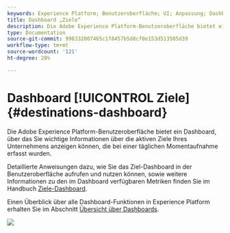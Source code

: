 ```yaml
---
keywords: Experience Platform; Benutzeroberfläche; UI; Anpassung; Dashboard zur Lizenznutzung; Dashboard; Lizenznutzung; Berechtigung; Verbrauch
title: Dashboard „Ziele“
description: Die Adobe Experience Platform-Benutzeroberfläche bietet ein Dashboard, über das Sie wichtige Informationen zu den aktiven Zielen Ihres Unternehmens anzeigen können.
type: Documentation
source-git-commit: 998332007465c1f8457b5d8cf0e153d513505d39
workflow-type: tm+mt
source-wordcount: '121'
ht-degree: 28%

---
```



# Dashboard [!UICONTROL Ziele] {#destinations-dashboard}

Die Adobe Experience Platform-Benutzeroberfläche bietet ein Dashboard, über das Sie wichtige Informationen über die aktiven Ziele Ihres Unternehmens anzeigen können, die bei einer täglichen Momentaufnahme erfasst wurden.

Detaillierte Anweisungen dazu, wie Sie das Ziel-Dashboard in der Benutzeroberfläche aufrufen und nutzen können, sowie weitere Informationen zu den im Dashboard verfügbaren Metriken finden Sie im Handbuch [Ziele-Dashboard](../dashboards/guides/destinations.md).

Einen Überblick über alle Dashboard-Funktionen in Experience Platform erhalten Sie im Abschnitt [Übersicht über Dashboards](../../dashboards/home.md).

![](images/destinations-dashboard/dashboard-overview.png)